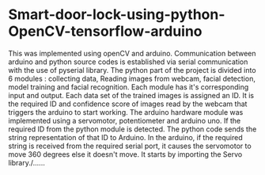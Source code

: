 # Smart-door-lock-using-python-OpenCV-tensorflow-arduino
This was implemented using openCV and arduino. 
Communication between arduino and python source codes is established via serial communication with the use of pyserial library.
The python part of the project is divided into 6 modules : collecting data, Reading images from webcam, facial detection, model training and facial recognition.
Each module has it's corresponding input and output.
Each data set of the trained images is assigned an ID.
It is the required ID and confidence score of images read by the webcam that triggers the arduino to start working.
The arduino hardware module was implemented using a servomotor, potentiometer and arduino uno.
If the required ID from the python module is detected. The python code sends the string representation of that ID to Arduino.
In the arduino, if the required string is received from the required serial port, it causes the servomotor to move 360 degrees else it doesn't move. It starts by importing the Servo library./......
